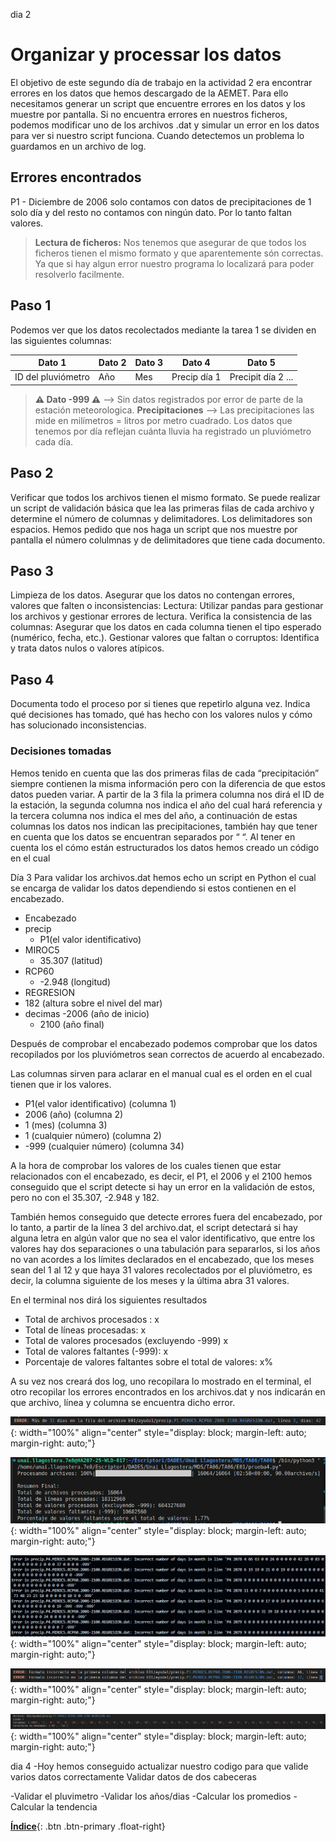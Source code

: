 dia 2

# Organizar y processar los datos

El objetivo de este segundo día de trabajo en la actividad 2 era encontrar errores en los datos que hemos descargado de la AEMET. Para ello necesitamos generar un script que encuentre errores en los datos y los muestre por pantalla. Si no encuentra errores en nuestros ficheros, podemos modificar uno de los archivos .dat y simular un error en los datos para ver si nuestro script funciona.
Cuando detectemos un problema lo guardamos en un archivo de log.

## Errores encontrados 

P1 - Diciembre de 2006 solo contamos con datos de precipitaciones de 1 solo día y del resto no contamos con ningún dato. Por lo tanto faltan valores. 

> **Lectura de ficheros:** Nos tenemos que asegurar de que todos los ficheros tienen el mismo formato y que aparentemente són correctas. Ya que si hay algun error nuestro programa lo localizará para poder resolverlo facilmente.

## Paso 1

Podemos ver que los datos recolectados mediante la tarea 1 se dividen en las siguientes columnas:

| Dato 1 | Dato 2 | Dato 3 | Dato 4 | Dato 5 |
|--------|--------|--------|--------|--------|
| ID del pluviómetro | Año | Mes | Precip día 1 | Precipit día 2 ... |

> **⚠️ Dato -999 ⚠️** --> Sin datos registrados por error de parte de la estación meteorologica.
> **Precipitaciones** --> Las precipitaciones las mide en milímetros = litros por metro cuadrado. Los datos que tenemos por día reflejan cuánta lluvia ha registrado un pluviómetro cada día.

## Paso 2
Verificar que todos los archivos tienen el mismo formato.
Se puede realizar un script de validación básica que lea las primeras filas de cada archivo y determine el número de columnas y delimitadores. Los delimitadores son espacios. 
Hemos pedido que nos haga un script que nos muestre por pantalla el número colulmnas y de delimitadores que tiene cada documento.

## Paso 3
Limpieza de los datos.
Asegurar que los datos no contengan errores, valores que falten o inconsistencias:
Lectura: Utilizar pandas para gestionar los archivos y gestionar errores de lectura.
Verifica la consistencia de las columnas: Asegurar que los datos en cada columna tienen el tipo esperado (numérico, fecha, etc.).
Gestionar valores que faltan o corruptos: Identifica y trata datos nulos o valores atípicos.

## Paso 4 

Documenta todo el proceso por si tienes que repetirlo alguna vez.
Indica qué decisiones has tomado, qué has hecho con los valores nulos y cómo has solucionado inconsistencias.
 
### Decisiones tomadas 

Hemos tenido en cuenta que las dos primeras filas de cada “precipitación” siempre contienen la misma información pero con la diferencia de que estos datos pueden variar. A partir de la 3 fila la primera columna nos dirá el ID de la estación, la segunda columna nos indica el año del cual hará referencia y la tercera columna nos indica el mes del año, a continuación de estas columnas los datos nos indican las precipitaciones, también hay que tener en cuenta que los datos se encuentran separados por “ “. 
Al tener en cuenta los el cómo están estructurados los datos hemos creado un código en el cual



Día 3 
Para validar los archivos.dat hemos echo un script en Python el cual se encarga de validar los datos dependiendo si estos contienen en el encabezado.

- Encabezado
-  precip
	- P1(el valor identificativo)
- MIROC5
	- 35.307 (latitud)
- RCP60
	- -2.948 (longitud)
- REGRESION 
- 182 (altura sobre el nivel del mar)
- decimas
	-2006 (año de inicio)
	- 2100 (año final)

Después de comprobar el encabezado podemos comprobar que los datos recopilados por los pluviómetros sean correctos de acuerdo al encabezado.

Las columnas sirven para aclarar en el manual cual es el orden en el cual tienen que ir los valores.

- P1(el valor identificativo) (columna 1)
- 2006 (año) (columna 2)
- 1 (mes) (columna 3)
- 1 (cualquier número) (columna 2)
- -999 (cualquier número) (columna 34)

A la hora de comprobar los valores de los cuales tienen que estar relacionados con el encabezado, es decir, el P1, el 2006 y el 2100 hemos conseguido que el script detecte si hay un error en la validación de estos, pero no con el 35.307, -2.948 y 182.

También hemos conseguido que detecte errores fuera del encabezado, por lo tanto, a partir de la línea 3 del archivo.dat, el script detectará si hay alguna letra en algún valor que no sea el valor identificativo, que entre los valores hay dos separaciones o una tabulación para separarlos, si los años no van acordes a los límites declarados en el encabezado, que los meses sean del 1 al 12 y que haya 31 valores recolectados por el pluviómetro, es decir, la columna siguiente de los meses y la última abra 31 valores.

En el terminal nos dirá los siguientes resultados
- Total de archivos procesados : x
- Total de líneas procesadas: x
- Total de valores procesados (excluyendo -999) x
- Total de valores faltantes (-999): x
- Porcentaje de valores faltantes sobre el total de valores: x%

A su vez nos creará dos log, uno recopilara lo mostrado en el terminal, el otro recopilar los errores encontrados en los archivos.dat y nos indicarán en que archivo, línea y columna se encuentra dicho error.

![Imagen](./E02/Imagen2.png){: width="100%" align="center" style="display: block; margin-left: auto; margin-right: auto;"}

![Imagen](./E02/Imagen1.png){: width="100%" align="center" style="display: block; margin-left: auto; margin-right: auto;"}

![Imagen](./E02/Imagen.png){: width="100%" align="center" style="display: block; margin-left: auto; margin-right: auto;"}

![Imagen](./E02/Imagen3.png){: width="100%" align="center" style="display: block; margin-left: auto; margin-right: auto;"}

![Imagen](./E02/Imagen4.png){: width="100%" align="center" style="display: block; margin-left: auto; margin-right: auto;"}

dia 4
-Hoy hemos conseguido actualizar nuestro codigo para que valide varios datos correctamente
Validar datos de dos cabeceras

-Validar el pluvimetro
-Validar los años/dias
-Calcular los promedios
-Calcular la tendencia




[**Índice**](../README.md){: .btn .btn-primary .float-right}



